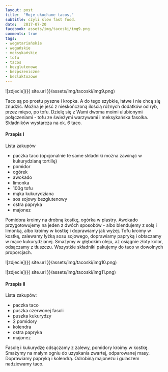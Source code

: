 ```yaml
---
layout: post
title:  "Moje ukochane tacos,"
subtitle: czyli slow fast food.
date:   2017-07-20
facebook: assets/img/tacoski/img9.png
comments: true
tags:
- wegetariańskie
- wegańskie
- meksykańskie
- tofu
- tacos
- bezglutenowe
- bezpszeniczne
- bezlaktozowe
---
```


![zdjecie]({{ site.url }}/assets/img/tacoski/img9.png)

Taco są po prostu pyszne i kropka. A do tego szybkie, łatwe i nie chcą się znudzić. Można je jeść z nieskończoną ilością różnych dodatków od ryb, przez mięso, po tofu. Dzielę się z Wami dwoma moimi ulubionymi połączeniami - tofu ze świeżymi warzywami i meksykańska fasolka. Składników wystarcza na ok. 6 taco.

#### Przepis I

Lista zakupów
* paczka taco (opcjonalnie te same składniki można zawinąć w kukurydzianą tortillę)
* pomidor
* ogórek
* awokado
* limonka
* 100g tofu
* mąka kukurydziana
* sos sojowy bezglutenowy
* ostra papryka
* majonez

Pomidora kroimy na drobną kostkę, ogórka w plastry. Awokado przygotowujemy na jeden z dwóch sposobów - albo blendujemy z solą i limonką, albo kroimy w kostkę i doprawiamy jak wyżej. 
Tofu kroimy w kostkę, zalewamy łyżką sosu sojowego, doprawiamy papryką i obtaczamy w mące kukurydzianej. Smażymy w głębokim oleju, aż osiągnie złoty kolor, odsączamy z tłuszczu.
Wszystkie składniki pakujemy do taco w dowolnych proporcjach.

![zdjecie]({{ site.url }}/assets/img/tacoski/img10.png)

![zdjecie]({{ site.url }}/assets/img/tacoski/img11.png)

#### Przepis II

Lista zakupów:
* paczka taco
* puszka czerwonej fasoli
* puszka kukurydzy
* 2 pomidory
* kolendra
* ostra papryka
* majonez

Fasolę i kukurydzę odsączamy z zalewy, pomidory kroimy w kostkę. Smażymy na małym ogniu do uzyskania zwartej, odparowanej masy. Doprawiamy papryką i kolendrą. Odrobiną majonezu i gulaszem nadziewamy taco.



